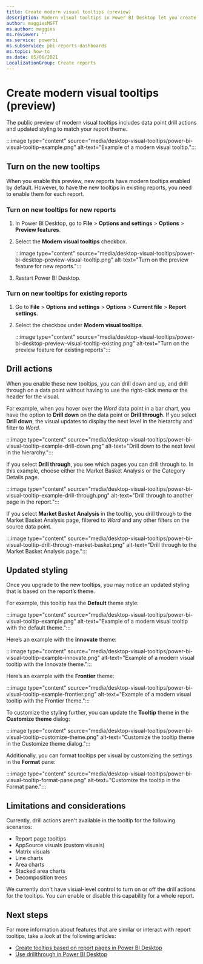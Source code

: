 ```yaml
---
title: Create modern visual tooltips (preview)
description: Modern visual tooltips in Power BI Desktop let you create rich hover-based tooltips for visuals in your reports.
author: maggiesMSFT
ms.author: maggies
ms.reviewer: ''
ms.service: powerbi
ms.subservice: pbi-reports-dashboards
ms.topic: how-to
ms.date: 05/06/2021
LocalizationGroup: Create reports
---
```

# Create modern visual tooltips (preview)

The public preview of modern visual tooltips includes data point drill actions and updated styling to match your report theme.

:::image type="content" source="media/desktop-visual-tooltips/power-bi-visual-tooltip-example.png" alt-text="Example of a modern visual tooltip.":::

## Turn on the new tooltips

When you enable this preview, new reports have modern tooltips enabled by default. However, to have the new tooltips in existing reports, you need to enable them for each report.

### Turn on new tooltips for new reports

1. In Power BI Desktop, go to **File** > **Options and settings** > **Options** > **Preview features**.
1. Select the **Modern visual tooltips** checkbox.

    :::image type="content" source="media/desktop-visual-tooltips/power-bi-desktop-preview-visual-tooltip.png" alt-text="Turn on the preview feature for new reports.":::

1. Restart Power BI Desktop.

### Turn on new tooltips for existing reports

1. Go to **File** > **Options and settings** > **Options** > **Current file** > **Report settings**.
1. Select the checkbox under **Modern visual tooltips**.  

    :::image type="content" source="media/desktop-visual-tooltips/power-bi-desktop-preview-visual-tooltip-existing.png" alt-text="Turn on the preview feature for existing reports":::

## Drill actions 

When you enable these new tooltips, you can drill down and up, and drill through on a data point without having to use the right-click menu or the header for the visual.  

For example, when you hover over the *Word* data point in a bar chart, you have the option to **Drill down** on the data point or **Drill through**. If you select **Drill down**, the visual updates to display the next level in the hierarchy and filter to *Word*. 

:::image type="content" source="media/desktop-visual-tooltips/power-bi-visual-tooltip-example-drill-down.png" alt-text="Drill down to the next level in the hierarchy.":::

If you select **Drill through**, you see which pages you can drill through to. In this example, choose either the Market Basket Analysis or the Category Details page.

:::image type="content" source="media/desktop-visual-tooltips/power-bi-visual-tooltip-example-drill-through.png" alt-text="Drill through to another page in the report.":::

If you select **Market Basket Analysis** in the tooltip, you drill through to the Market Basket Analysis page, filtered to *Word* and any other filters on the source data point.

:::image type="content" source="media/desktop-visual-tooltips/power-bi-visual-tooltip-drill-through-market-basket.png" alt-text="Drill through to the Market Basket Analysis page.":::

## Updated styling 

Once you upgrade to the new tooltips, you may notice an updated styling that is based on the report’s theme.  

For example, this tooltip has the **Default** theme style:  

:::image type="content" source="media/desktop-visual-tooltips/power-bi-visual-tooltip-example.png" alt-text="Example of a modern visual tooltip with the default theme.":::

Here’s an example with the **Innovate** theme:  

:::image type="content" source="media/desktop-visual-tooltips/power-bi-visual-tooltip-example-innovate.png" alt-text="Example of a modern visual tooltip with the Innovate theme.":::

Here’s an example with the **Frontier** theme:  

:::image type="content" source="media/desktop-visual-tooltips/power-bi-visual-tooltip-example-frontier.png" alt-text="Example of a modern visual tooltip with the Frontier theme.":::

To customize the styling further, you can update the **Tooltip** theme in the **Customize theme** dialog: 

:::image type="content" source="media/desktop-visual-tooltips/power-bi-visual-tooltip-customize-theme.png" alt-text="Customize the tooltip theme in the Customize theme dialog.":::

Additionally, you can format tooltips per visual by customizing the settings in the **Format** pane: 

:::image type="content" source="media/desktop-visual-tooltips/power-bi-visual-tooltip-format-pane.png" alt-text="Customize the tooltip in the Format pane.":::

## Limitations and considerations 

Currently, drill actions aren't available in the tooltip for the following scenarios: 

- Report page tooltips
- AppSource visuals (custom visuals)
- Matrix visuals
- Line charts
- Area charts
- Stacked area charts
- Decomposition trees

We currently don't have visual-level control to turn on or off the drill actions for the tooltips. You can enable or disable this capability for a whole report.

## Next steps
For more information about features that are similar or interact with report tooltips, take a look at the following articles:

* [Create tooltips based on report pages in Power BI Desktop](desktop-tooltips.md)
* [Use drillthrough in Power BI Desktop](desktop-drillthrough.md)
